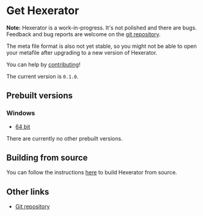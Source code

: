 # Get Hexerator

**Note:** Hexerator is a work-in-progress.
It's not polished and there are bugs.
Feedback and bug reports are welcome on the [git repository](https://github.com/crumblingstatue/hexerator).

The meta file format is also not yet stable, so you might not be able to open your metafile after upgrading
to a new version of Hexerator.

You can help by [contributing](./contributing.md)!

The current version is `0.1.0`.

## Prebuilt versions

### Windows

- [64 bit](https://github.com/crumblingstatue/hexerator/releases/download/v0.1.0/hexerator-build-win-x86_64.zip)

There are currently no other prebuilt versions.

## Building from source

You can follow the instructions [here](./getting-started/build-from-source.md) to build Hexerator from source.

## Other links

- [Git repository](https://github.com/crumblingstatue/hexerator)